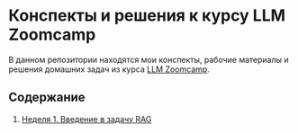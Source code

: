 # Конспекты и решения к курсу LLM Zoomcamp

В данном репозитории находятся мои конспекты, рабочие материалы и решения домашних задач из курса [LLM Zoomcamp](https://github.com/DataTalksClub/llm-zoomcamp).

## Содержание

   1. [Неделя 1. Введение в задачу RAG](01-intro) 
